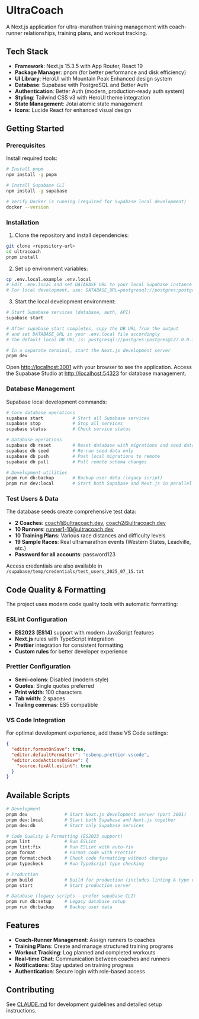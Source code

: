 # UltraCoach

A Next.js application for ultra-marathon training management with coach-runner relationships, training plans, and workout tracking.

## Tech Stack

- **Framework**: Next.js 15.3.5 with App Router, React 19
- **Package Manager**: pnpm (for better performance and disk efficiency)
- **UI Library**: HeroUI with Mountain Peak Enhanced design system
- **Database**: Supabase with PostgreSQL and Better Auth
- **Authentication**: Better Auth (modern, production-ready auth system)
- **Styling**: Tailwind CSS v3 with HeroUI theme integration
- **State Management**: Jotai atomic state management
- **Icons**: Lucide React for enhanced visual design

## Getting Started

### Prerequisites

Install required tools:

```bash
# Install pnpm
npm install -g pnpm

# Install Supabase CLI
npm install -g supabase

# Verify Docker is running (required for Supabase local development)
docker --version
```

### Installation

1. Clone the repository and install dependencies:

```bash
git clone <repository-url>
cd ultracoach
pnpm install
```

2. Set up environment variables:

```bash
cp .env.local.example .env.local
# Edit .env.local and set DATABASE_URL to your local Supabase instance
# For local development, use: DATABASE_URL=postgresql://postgres:postgres@127.0.0.1:54322/postgres
```

3. Start the local development environment:

```bash
# Start Supabase services (database, auth, API)
supabase start

# After supabase start completes, copy the DB URL from the output
# and set DATABASE_URL in your .env.local file accordingly
# The default local DB URL is: postgresql://postgres:postgres@127.0.0.1:54322/postgres

# In a separate terminal, start the Next.js development server
pnpm dev
```

Open [http://localhost:3001](http://localhost:3001) with your browser to see the application.
Access the Supabase Studio at [http://localhost:54323](http://localhost:54323) for database management.

### Database Management

Supabase local development commands:

```bash
# Core database operations
supabase start           # Start all Supabase services
supabase stop            # Stop all services
supabase status          # Check service status

# Database operations
supabase db reset        # Reset database with migrations and seed data
supabase db seed         # Re-run seed data only
supabase db push         # Push local migrations to remote
supabase db pull         # Pull remote schema changes

# Development utilities
pnpm run db:backup       # Backup user data (legacy script)
pnpm run dev:local       # Start both Supabase and Next.js in parallel
```

### Test Users & Data

The database seeds create comprehensive test data:

- **2 Coaches**: coach1@ultracoach.dev, coach2@ultracoach.dev
- **10 Runners**: runner1-10@ultracoach.dev
- **10 Training Plans**: Various race distances and difficulty levels
- **19 Sample Races**: Real ultramarathon events (Western States, Leadville, etc.)
- **Password for all accounts**: password123

Access credentials are also available in `/supabase/temp/credentials/test_users_2025_07_15.txt`

## Code Quality & Formatting

The project uses modern code quality tools with automatic formatting:

### ESLint Configuration

- **ES2023 (ES14)** support with modern JavaScript features
- **Next.js** rules with TypeScript integration
- **Prettier** integration for consistent formatting
- **Custom rules** for better developer experience

### Prettier Configuration

- **Semi-colons**: Disabled (modern style)
- **Quotes**: Single quotes preferred
- **Print width**: 100 characters
- **Tab width**: 2 spaces
- **Trailing commas**: ES5 compatible

### VS Code Integration

For optimal development experience, add these VS Code settings:

```json
{
  "editor.formatOnSave": true,
  "editor.defaultFormatter": "esbenp.prettier-vscode",
  "editor.codeActionsOnSave": {
    "source.fixAll.eslint": true
  }
}
```

## Available Scripts

```bash
# Development
pnpm dev              # Start Next.js development server (port 3001)
pnpm dev:local        # Start both Supabase and Next.js together
pnpm dev:db           # Start only Supabase services

# Code Quality & Formatting (ES2023 support)
pnpm lint             # Run ESLint
pnpm lint:fix         # Run ESLint with auto-fix
pnpm format           # Format code with Prettier
pnpm format:check     # Check code formatting without changes
pnpm typecheck        # Run TypeScript type checking

# Production
pnpm build            # Build for production (includes linting & type checking)
pnpm start            # Start production server

# Database (legacy scripts - prefer supabase CLI)
pnpm run db:setup     # Legacy database setup
pnpm run db:backup    # Backup user data
```

## Features

- **Coach-Runner Management**: Assign runners to coaches
- **Training Plans**: Create and manage structured training programs
- **Workout Tracking**: Log planned and completed workouts
- **Real-time Chat**: Communication between coaches and runners
- **Notifications**: Stay updated on training progress
- **Authentication**: Secure login with role-based access

## Contributing

See [CLAUDE.md](./CLAUDE.md) for development guidelines and detailed setup instructions.
